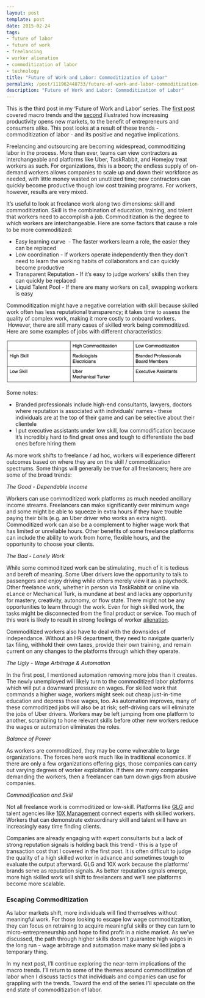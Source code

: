 ```yaml
---
layout: post
template: post
date: 2015-02-24
tags:
- future of labor
- future of work
- freelancing
- worker alienation
- commoditization of labor
- technology
title: "Future of Work and Labor: Commoditization of Labor"
permalink: /post/111962448733/future-of-work-and-labor-commoditization-of-labor
description: "Future of Work and Labor: Commoditization of Labor"
---
```

This is the third post in my ‘Future of Work and Labor’ series. The [first post](http://blog.randylubin.com/post/111157362883/the-future-of-work-and-labor-macro-trends) covered macro trends and the [second](http://blog.randylubin.com/post/111521237963/future-of-work-and-labor-increasing-productivity) illustrated how increasing productivity opens new markets, to the benefit of entrepreneurs and consumers alike. This post looks at a result of these trends - commoditization of labor - and its positive and negative implications.

Freelancing and outsourcing are becoming widespread, commoditizing labor in the process. More than ever, teams can view contractors as interchangeable and platforms like Uber, TaskRabbit, and Homejoy treat workers as such. For organizations, this is a boon; the endless supply of on-demand workers allows companies to scale up and down their workforce as needed, with little money wasted on unutilized time; new contractors can quickly become productive though low cost training programs. For workers, however, results are very mixed.

It’s useful to look at freelance work along two dimensions: skill and commoditization. Skill is the combination of education, training, and talent that workers need to accomplish a job. Commoditization is the degree to which workers are interchangeable. Here are some factors that cause a role to be more commoditized:

*   Easy learning curve &nbsp;- The faster workers learn a role, the easier they can be replaced
*   Low coordination - If workers operate independently then they don't need to learn the working habits of collaborators and can quickly become productive
*   Transparent Reputation - If it’s easy to judge workers’ skills then they can quickly be replaced
*   Liquid Talent Pool - If there are many workers on call, swapping workers is easy

Commoditization might have a negative correlation with skill because skilled work often has less reputational transparency; it takes time to assess the quality of complex work, making it more costly to onboard workers. &nbsp;However, there are still many cases of skilled work being commoditized. Here are some examples of jobs with different characteristics:

![](/images/f4186cf02197e08f014f7bcadded88ca044f5d0a2c28d6486b698c14d080eda8.png)

Some notes:

*   Branded professionals include high-end consultants, lawyers, doctors where reputation is associated with individuals’ names - these individuals are at the top of their game and can be selective about their clientele
*   I put executive assistants under low skill, low commodification because it’s incredibly hard to find great ones and tough to differentiate the bad ones before hiring them

As more work shifts to freelance / ad hoc, workers will experience different outcomes based on where they are on the skill / commoditization spectrums. Some things will generally be true for all freelancers; here are some of the broad trends:

_The Good - Dependable Income_

Workers can use commoditized work platforms as much needed ancillary income streams. Freelancers can make significantly over minimum wage and some might be able to squeeze in extra hours if they have trouble paying their bills (e.g. an Uber driver who works an extra night). Commoditized work can also be a complement to higher wage work that has limited or unreliable hours. Other benefits of some freelance platforms can include the ability to work from home, flexible hours, and the opportunity to choose your clients.

_The Bad - Lonely Work_

While some commoditized work can be stimulating, much of it is tedious and bereft of meaning. Some Uber drivers love the opportunity to talk to passengers and enjoy driving while others merely view it as a paycheck. Other freelance work, whether in person via TaskRabbit or online via eLance or Mechanical Turk, is mundane at best and lacks any opportunity for mastery, creativity, autonomy, or flow state. There might not be any opportunities to learn through the work. Even for high skilled work, the tasks might be disconnected from the final product or service. Too much of this work is likely to result in strong feelings of worker [alienation](https://en.wikipedia.org/wiki/Marx%27s_theory_of_alienation#Type_of_alienation).

Commoditized workers also have to deal with the downsides of independance. Without an HR department, they need to navigate quarterly tax filing, withhold their own taxes, provide their own training, and remain current on any changes to the platforms through which they operate.

_The Ugly - Wage Arbitrage &amp; Automation_

In the first post, I mentioned automation removing more jobs than it creates. The newly unemployed will likely turn to the commoditized labor platforms which will put a downward pressure on wages. For skilled work that commands a higher wage, workers might seek out cheap just-in-time education and depress those wages, too. As automation improves, many of these commoditized jobs will also be at risk; self-driving cars will eliminate the jobs of Uber drivers. Workers may be left jumping from one platform to another, scrambling to hone relevant skills before other new workers reduce the wages or automation eliminates the roles.

_Balance of Power_

As workers are commoditized, they may be come vulnerable to large organizations. The forces here work much like in traditional economics. If there are only a few organizations offering gigs, those companies can carry out varying degrees of worker exploitation. If there are many companies demanding the workers, then a freelancer can turn down gigs from abusive companies.

_Commodification and Skill_

Not all freelance work is commoditized or low-skill. Platforms like [GLG](http://glg.it/) and talent agencies like [10X Management](http://www.10xmanagement.com/)&nbsp;connect experts with skilled workers. Workers that can demonstrate extraordinary skill and talent will have an increasingly easy time finding clients.

Companies are already engaging with expert consultants but a lack of strong reputation signals is holding back this trend - this is a type of transaction cost that I covered in the first post. It is often difficult to judge the quality of a high skilled worker in advance and sometimes tough to evaluate the output afterward. GLG and 10X work because the platforms’ brands serve as reputation signals. As better reputation signals emerge, more high skilled work will shift to freelancers and we’ll see platforms become more scalable.

### Escaping Commoditization

As labor markets shift, more individuals will find themselves without meaningful work. For those looking to escape low wage commoditization, they can focus on retraining to acquire meaningful skills or they can turn to micro-entrepreneurship and hope to find profit in a niche market. As we’ve discussed, the path through higher skills doesn’t guarantee high wages in the long run - wage arbitrage and automation make many skilled jobs a temporary thing.

In my next post, I’ll continue exploring the near-term implications of the macro trends. I’ll return to some of the themes around commoditization of labor when I discuss tactics that individuals and companies can use for grappling with the trends. Toward the end of the series I'll speculate on the end state of commoditization of labor.